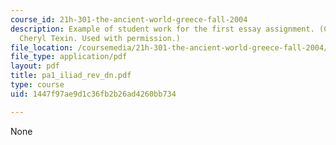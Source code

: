 ```yaml
---
course_id: 21h-301-the-ancient-world-greece-fall-2004
description: Example of student work for the first essay assignment. (Courtesy of
  Cheryl Texin. Used with permission.)
file_location: /coursemedia/21h-301-the-ancient-world-greece-fall-2004/1447f97ae9d1c36fb2b26ad4260bb734_pa1_iliad_rev_dn.pdf
file_type: application/pdf
layout: pdf
title: pa1_iliad_rev_dn.pdf
type: course
uid: 1447f97ae9d1c36fb2b26ad4260bb734

---
```

None